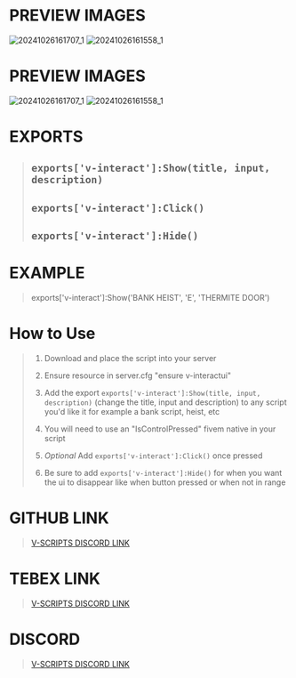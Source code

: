 # PREVIEW IMAGES
![20241026161707_1](https://github.com/user-attachments/assets/1da1b4cd-2b52-4d26-8da0-150536cf55c7)
![20241026161558_1](https://github.com/user-attachments/assets/01981513-16f2-4232-91db-f6cd0a204f9d)

# PREVIEW IMAGES
![20241026161707_1](https://github.com/user-attachments/assets/1da1b4cd-2b52-4d26-8da0-150536cf55c7)
![20241026161558_1](https://github.com/user-attachments/assets/01981513-16f2-4232-91db-f6cd0a204f9d)


# EXPORTS
> ## `exports['v-interact']:Show(title, input, description)`
> ## `exports['v-interact']:Click()`
> ## `exports['v-interact']:Hide()`


# EXAMPLE

> exports['v-interact']:Show('BANK HEIST', 'E', 'THERMITE DOOR')

# How to Use
> 1) Download and place the script into your server
> 
> 2) Ensure resource in server.cfg "ensure v-interactui"
> 
> 3) Add the export `exports['v-interact']:Show(title, input, description)` (change the title, input and description) to any script you'd like it for example a bank script, heist, etc
> 
> 4) You will need to use an "IsControlPressed" fivem native in your script
> 
> 5) *Optional* Add `exports['v-interact']:Click()` once pressed
> 
> 6) Be sure to add `exports['v-interact']:Hide()` for when you want the ui to disappear like when button pressed or when not in range

# GITHUB LINK

> [V-SCRIPTS DISCORD LINK](https://discord.gg/dKG93Tt9AQ)

# TEBEX LINK

> [V-SCRIPTS DISCORD LINK](https://discord.gg/dKG93Tt9AQ)

# DISCORD

> [V-SCRIPTS DISCORD LINK](https://discord.gg/dKG93Tt9AQ)
